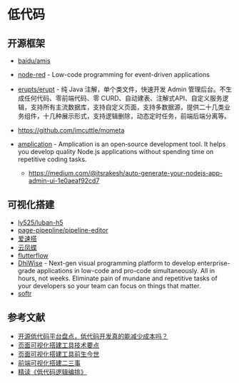 # 低代码

## 开源框架

- [baidu/amis](https://github.com/baidu/amis)
- [node-red](https://github.com/node-red/node-red) - Low-code programming for event-driven applications
- [erupts/erupt](https://github.com/erupts/erupt) - 纯 Java 注解，单个类文件，快速开发 Admin 管理后台。不生成任何代码、零前端代码、零 CURD、自动建表、注解式API、自定义服务逻辑，支持所有主流数据库，支持自定义页面，支持多数据源，提供二十几类业务组件，十几种展示形式，支持逻辑删除，动态定时任务，前端后端分离等。
- https://github.com/imcuttle/mometa
- [amplication](https://github.com/amplication/amplication) - Amplication is an open‑source development tool. It helps you develop quality Node.js applications without spending time on repetitive coding tasks.

    - https://medium.com/@itsrakesh/auto-generate-your-nodejs-app-admin-ui-1e0aeaf92cd7


## 可视化搭建

- [ly525/luban-h5](https://github.com/ly525/luban-h5)
- [page-pipepline/pipeline-editor](https://github.com/page-pipepline/pipeline-editor)
- [爱速搭](https://suda.baidu.com/)
- [云凤蝶](https://www.yunfengdie.com/intro)
- [flutterflow](https://app.flutterflow.io/create-account)
- [DhiWise](https://www.dhiwise.com/) - Next-gen visual programming platform to develop enterprise-grade applications in low-code and pro-code simultaneously. All in hours, not weeks. Eliminate pain of mundane and repetitive tasks of your developers so your team can focus on things that matter.
- [softr](https://www.softr.io/)

## 参考文献

- [开源低代码平台盘点，低代码开发真的能减少成本吗？](https://zhuanlan.zhihu.com/p/189595033)
- [页面可视化搭建工具技术要点](https://github.com/CntChen/cntchen.github.io/issues/17)
- [页面可视化搭建工具前生今世](https://github.com/CntChen/cntchen.github.io/issues/15)
- [前端可视化搭建二三事](https://github.com/SunXinFei/sunxinfei.github.io/issues/26)
- [精读《低代码逻辑编排》](https://github.com/ascoders/weekly/blob/master/%E5%89%8D%E6%B2%BF%E6%8A%80%E6%9C%AF/197.%E7%B2%BE%E8%AF%BB%E3%80%8A%E4%BD%8E%E4%BB%A3%E7%A0%81%E9%80%BB%E8%BE%91%E7%BC%96%E6%8E%92%E3%80%8B.md)
